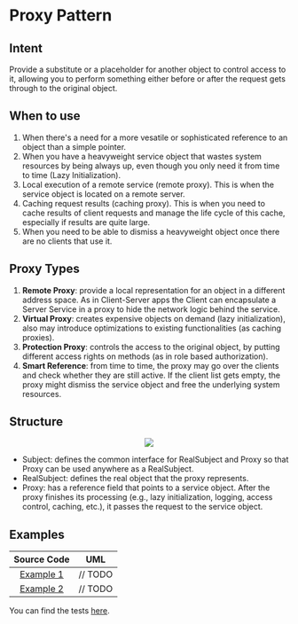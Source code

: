 # Proxy Pattern

## Intent

Provide a substitute or a placeholder for another object to control access to it, allowing you to perform something either before or after the request gets through to the original object.

## When to use

1. When there's a need for a more vesatile or sophisticated reference to an object than a simple pointer.
2. When you have a heavyweight service object that wastes system resources by being always up, even though you only need it from time to time (Lazy Initialization).
3. Local execution of a remote service (remote proxy). This is when the service object is located on a remote server.
4. Caching request results (caching proxy). This is when you need to cache results of client requests and manage the life cycle of this cache, especially if results are quite large.
5. When you need to be able to dismiss a heavyweight object once there are no clients that use it.

## Proxy Types

1. **Remote Proxy**: provide a local representation for an object in a different address space. As in Client-Server apps the Client can encapsulate a Server Service in a proxy to hide the network logic behind the service.
2. **Virtual Proxy**: creates expensive objects on demand (lazy initialization), also may introduce optimizations to existing functionalities (as caching proxies).
3. **Protection Proxy**: controls the access to the original object, by putting different access rights on methods (as in role based authorization).
4. **Smart Reference**: from time to time, the proxy may go over the clients and check whether they are still active. If the client list gets empty, the proxy might dismiss the service object and free the underlying system resources.

## Structure

<p align="center">
  <img src="figures/figure_1.png">
</p>

- Subject: defines the common interface for RealSubject and Proxy so that Proxy can be used anywhere as a RealSubject.
- RealSubject: defines the real object that the proxy represents.
- Proxy: has a reference field that points to a service object. After the proxy finishes its processing (e.g., lazy initialization, logging, access control, caching, etc.), it passes the request to the service object.

## Examples

|        Source Code        |  UML   |
| :-----------------------: | :----: |
| [Example 1](example_1.ts) | // TODO |
| [Example 2](example_2.ts) | // TODO |

You can find the tests [here](index.test.ts).
